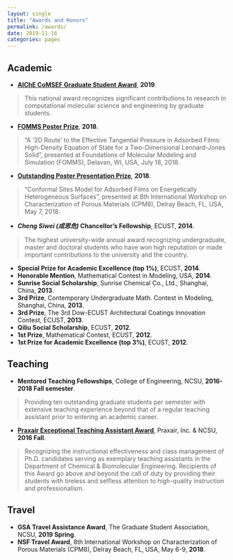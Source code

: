 ```yaml
---
layout: single
title: "Awards and Honors"
permalink: /awards/
date: 2019-11-16
categories: pages
---
```

## Academic
- **[AIChE CoMSEF Graduate Student Award](https://www.aiche.org/community/awards/comsef-graduate-student-award)**, **2019**.
>This national award recognizes significant contributions to research in computational molecular science and engineering by graduate students. 

- **[FOMMS Poster Prize](https://www.cbe.ncsu.edu/blog/2018/09/15/alum-dr-feng-he-and-graduate-students-vasudev-haribal-kaihang-shi-received-important-awards/)**, **2018**.
>“A ‘2D Route’ to the Effective Tangential Pressure in Adsorbed Films: High-Density Equation of State for a Two-Dimensional Lennard-Jones Solid”, presented at Foundations of Molecular Modeling and Simulation (FOMMS), Delavan, WI, USA, July 18, 2018.

- **[Outstanding Poster Presentation Prize](http://cpm8.rutgers.edu/gallery/cpm8/94.JPG)**, **2018**.
>“Conformal Sites Model for Adsorbed Films on Energetically Heterogeneous Surfaces”, presented at 8th International Workshop on Characterization of Porous Materials (CPM8), Delray Beach, FL, USA, May 7, 2018.

- ***Cheng Siwei (成思危)* Chancellor’s Fellowship**, ECUST, **2014**.
> The highest university-wide annual award recognizing undergraduate, master and doctoral students who have won high reputation or made important contributions to the university and the country.

- **Special Prize for Academic Excellence (top 1%)**, ECUST, **2014**.
- **Honorable Mention**, Mathematical Contest in Modeling, USA, **2014**.
- **Sunrise Social Scholarship**, Sunrise Chemical Co., Ltd., Shanghai, China, **2013**.
-	**3rd Prize**, Contemporary Undergraduate Math. Contest in Modeling, Shanghai, China, **2013**.
-	**3rd Prize**, The 3rd Dow-ECUST Architectural Coatings Innovation Contest, ECUST, **2013**.
- **Qiliu Social Scholarship**, ECUST, **2012**.
-	**1st Prize**, Mathematical Contest, ECUST, **2012**.
-	**1st Prize for Academic Excellence (top 3%)**, ECUST, **2012**.


## Teaching
- **Mentored Teaching Fellowships**, College of Engineering, NCSU, **2016-2018 Fall semester**.
> Providing ten outstanding graduate students per semester with extensive teaching experience beyond that of a regular teaching assistant prior to entering an academic career.

- **[Praxair Exceptional Teaching Assistant Award](https://www.cbe.ncsu.edu/graduate/graduate-student-awards/)**, Praxair, Inc. & NCSU, **2016 Fall**.
> Recognizing the instructional effectiveness and class management of Ph.D. candidates serving as exemplary teaching assistants in the Department of Chemical & Biomolecular Engineering. Recipients of this Award go above and beyond the call of duty by providing their students with tireless and selfless attention to high-quality instruction and professionalism. 

## Travel
- **GSA Travel Assistance Award**, The Graduate Student Association, NCSU, **2019 Spring**.
- **NSF Travel Award**, 8th International Workshop on Characterization of Porous Materials (CPM8), Delray Beach, FL, USA, May 6-9, **2018**.
